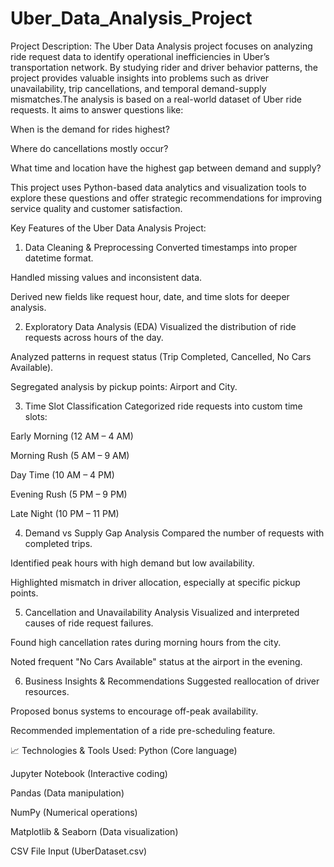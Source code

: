 # Uber_Data_Analysis_Project

Project Description:
The Uber Data Analysis project focuses on analyzing ride request data to identify operational inefficiencies in Uber’s transportation network. By studying rider and driver behavior patterns, the project provides valuable insights into problems such as driver unavailability, trip cancellations, and temporal demand-supply mismatches.The analysis is based on a real-world dataset of Uber ride requests. It aims to answer questions like:

When is the demand for rides highest?

Where do cancellations mostly occur?

What time and location have the highest gap between demand and supply?

This project uses Python-based data analytics and visualization tools to explore these questions and offer strategic recommendations for improving service quality and customer satisfaction.

Key Features of the Uber Data Analysis Project:

1. Data Cleaning & Preprocessing
Converted timestamps into proper datetime format.

Handled missing values and inconsistent data.

Derived new fields like request hour, date, and time slots for deeper analysis.

2. Exploratory Data Analysis (EDA)
Visualized the distribution of ride requests across hours of the day.

Analyzed patterns in request status (Trip Completed, Cancelled, No Cars Available).

Segregated analysis by pickup points: Airport and City.

3. Time Slot Classification
Categorized ride requests into custom time slots:

Early Morning (12 AM – 4 AM)

Morning Rush (5 AM – 9 AM)

Day Time (10 AM – 4 PM)

Evening Rush (5 PM – 9 PM)

Late Night (10 PM – 11 PM)

4. Demand vs Supply Gap Analysis
Compared the number of requests with completed trips.

Identified peak hours with high demand but low availability.

Highlighted mismatch in driver allocation, especially at specific pickup points.

5. Cancellation and Unavailability Analysis
Visualized and interpreted causes of ride request failures.

Found high cancellation rates during morning hours from the city.

Noted frequent "No Cars Available" status at the airport in the evening.

6. Business Insights & Recommendations
Suggested reallocation of driver resources.

Proposed bonus systems to encourage off-peak availability.

Recommended implementation of a ride pre-scheduling feature.

📈 Technologies & Tools Used:
Python (Core language)

Jupyter Notebook (Interactive coding)

Pandas (Data manipulation)

NumPy (Numerical operations)

Matplotlib & Seaborn (Data visualization)

CSV File Input (UberDataset.csv)
